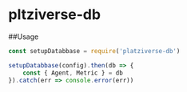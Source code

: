 # pltziverse-db

##Usage

```js
const setupDatabbase = require('platziverse-db')

setupDatabbase(config).then(db => {
    const { Agent, Metric } = db
}).catch(err => console.error(err))
```